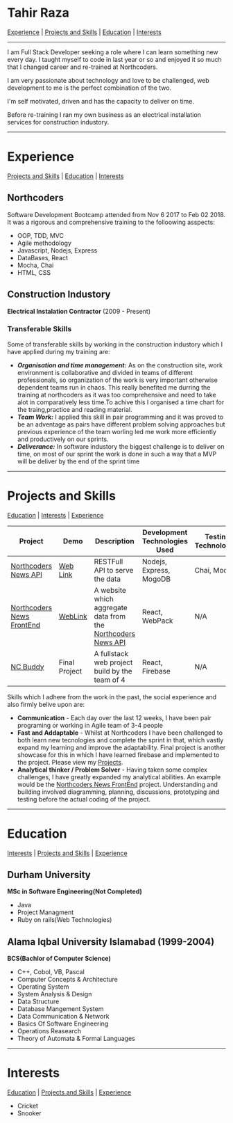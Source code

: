 # Tahir Raza

[Experience](#experience) | [Projects and Skills](#projectsandskills) | [Education](#education) | [Interests](#interests)
***
I am Full Stack Developer seeking a role where I can learn something new every day. I taught myself to code in last year or so and enjoyed it so much that I changed career and re-trained at Northcoders.

I am very passionate about technology and love to be challenged, web development to me is the perfect combination of the two.

I'm self motivated, driven and has the capacity to deliver on time.

Before re-training I ran my own business as an electrical installation services for construction industory.
***
# Experience 
[Projects and Skills](#projectsandskills) | [Education](#education) | [Interests](#interests)

## Northcoders ##

Software Development Bootcamp attended from Nov 6 2017 to Feb 02 2018. It was a rigorous and comprehensive training to the folloowing asspects:
- OOP, TDD, MVC
- Agile methodology
- Javascript, Nodejs, Express
- DataBases, React
- Mocha, Chai
- HTML, CSS
## Construction Industory ##
**Electrical Instalation Contractor** (2009 - Present)

### Transferable Skills ###
Some of transferable skills by working in the construction industory which I have applied during my training are:
- ***Organisation and time management:*** As on the construction site, work environment is collaborative and divided in teams of different professionals, so organization of the work is very important otherwise dependent teams run in chaos. This really benefited me durring the training at northcoders as it was too comprehensive and need to take alot in comparatively less time.To achive this I organised a time chart for the traing,practice and reading material.
- ***Team Work:*** I applied this skill in pair programming and it was proved to be an adventage as pairs have different problem solving approaches but previous experience of the team worling led me work more efficiently and productively on our sprints.
- ***Deliverance:*** In software industory the biggest challenge is to deliver on time, on most of our sprint the work is done in such a way that a MVP will be deliver by the end of the sprint time 

***
# Projects and Skills 

[Education](#education) | [Interests](#interests) | [Experience](#experience)

Project | Demo | Description | Development Technologies Used | Testing Technologies
---|---|---|---|---
[Northcoders News API](https://github.com/najmi-smile/NC-News-API) | [Web Link](https://quiet-shore-88770.herokuapp.com/) | RESTFull API to serve the data | Nodejs, Express, MogoDB | Chai, Mocha
[Northcoders News FrontEnd](https://github.com/najmi-smile/NC-News-FrontEnd) | [WebLink](https://ncoders-news.herokuapp.com/) | A website which aggregate data from the [Northcoders News API](https://github.com/najmi-smile/BE-FT-northcoders-news) | React, WebPack | N/A
[NC Buddy](https://github.com/najmi-smile/NC-Companion) | Final Project | A fullstack web project build by the team of 4 | React, Firebase | N/A

Skills which I adhere from the work in the past, the social experience and also firmly belive upon are:
- **Communication** - Each day over the last 12 weeks, I have been pair programing or working in Agile team of 3-4 people
- **Fast and Addaptable** - Whilst at Northcoders I have been challenged to both learn new tecnologies and complete the sprint in that, which vastly expand my learning and improve the adaptability. Final project is another showcase for this in which I have learned firebase and implemented to the project. Please view my [Projects](projects).
- **Analytical thinker / Problem Solver** - Having taken some complex  challenges, I have greatly expanded my analytical abilities. An example would be the [Northcoders News FrontEnd](https://github.com/najmi-smile/FE-FT-NC-News) project. Understanding and building involved diagramming, planning, discussions, prototyping and testing before the actual coding of the project.

***
# Education 
[Interests](#interests) | [Projects and Skills](#projectsandskills) | [Experience](#experience) 
## Durham University ## 
**MSc in Software Engineering(Not Completed)**
- Java
- Project Managment
- Ruby on rails(Web Technologies)
## Alama Iqbal University Islamabad (1999-2004) ##

**BCS(Bachlor of Computer Science)**
- C++, Cobol, VB, Pascal
- Computer Concepts & Architecture
- Operating System
- System Analysis & Design
- Data Structure
- Database Mangement System
- Data Communication & Network
- Basics Of Software Engineering
- Operations Reasearch
- Theory of Automata & Formal Languages

***
# Interests 
[Education](#education) | [Projects and Skills](#projectsandskills) | [Experience](#experience)
- Cricket
- Snooker
